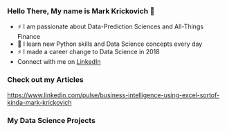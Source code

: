 ### Hello There, My name is Mark Krickovich 👋

- ⚡ I am passionate about Data-Prediction Sciences and All-Things Finance 
- 🌱 I learn new Python skills and Data Science concepts every day
- ⚡ I made a career change to Data Science in 2018
- Connect with me on [LinkedIn](https://www.linkedin.com/in/markkrickovich/)

### Check out my Articles
<a target="_blank" href="hhttps://www.linkedin.com/pulse/business-intelligence-using-excel-sortof-kinda-mark-krickovich">https://www.linkedin.com/pulse/business-intelligence-using-excel-sortof-kinda-mark-krickovich

  ### My Data Science Projects
  
  
  
  
